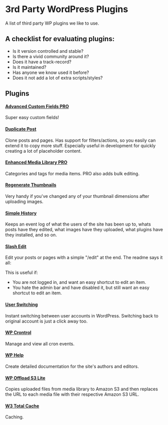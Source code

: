 # 3rd Party WordPress Plugins
A list of third party WP plugins we like to use.

## A checklist for evaluating plugins:
- Is it version controlled and stable?
- Is there a vivid community around it?
- Does it have a track-record?
- Is it maintained?
- Has anyone we know used it before?
- Does it not add a lot of extra scripts/styles?

## Plugins

#### [Advanced Custom Fields PRO](https://www.advancedcustomfields.com/)
Super easy custom fields!

#### [Duplicate Post](https://wordpress.org/plugins/duplicate-post/)
Clone posts and pages. Has support for filters/actions, so you easily can extend it to copy more stuff. Especially useful in development for quickly creating a lot of placeholder content.

#### [Enhanced Media Library PRO](https://sv.wordpress.org/plugins/enhanced-media-library/)
Categories and tags for media items. PRO also adds bulk editing.

#### [Regenerate Thumbnails](https://sv.wordpress.org/plugins/regenerate-thumbnails/)
Very handy if you've changed any of your thumbnail dimensions after uploading images.

#### [Simple History](https://wordpress.org/plugins/simple-history/)
Keeps an event log of what the users of the site has been up to, whats posts have they edited, what images have they uploaded, what plugins have they installed, and so on.

#### [Slash Edit](https://wordpress.org/plugins/slash-edit/)
Edit your posts or pages with a simple "/edit" at the end. The readme says it all:

This is useful if:

- You are not logged in, and want an easy shortcut to edit an item.
- You hate the admin bar and have disabled it, but still want an easy shortcut to edit an item.


#### [User Switching](https://wordpress.org/plugins/user-switching/)
Instant switching between user accounts in WordPress. Switching back to original account is just a click away too.

#### [WP Crontrol](https://wordpress.org/plugins/wp-crontrol/)
Manage and view all cron events.

#### [WP Help](https://wordpress.org/plugins/wp-help/)
Create detailed documentation for the site's authors and editors.

#### [WP Offload S3 Lite](https://sv.wordpress.org/plugins/amazon-s3-and-cloudfront/)
Copies uploaded files from media library to Amazon S3 and then replaces the URL to each media file with their respective Amazon S3 URL.

#### [W3 Total Cache](https://sv.wordpress.org/plugins/w3-total-cache/)
Caching.

